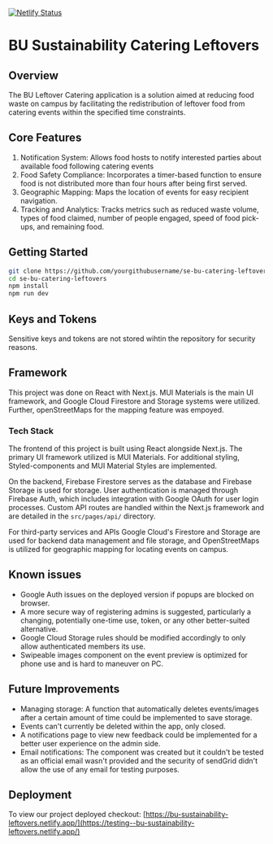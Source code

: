 [![Netlify Status](https://api.netlify.com/api/v1/badges/589b5f54-8e95-4ceb-950f-262659a1bc4c/deploy-status)](https://app.netlify.com/sites/bu-sustainability-leftovers/deploys)
# BU Sustainability Catering Leftovers

## Overview
The BU Leftover Catering application is a solution aimed at reducing food waste on campus by facilitating the redistribution of leftover food from catering events within the specified time constraints.

## Core Features

1. Notification System: Allows food hosts to notify interested parties about available food following catering events
2. Food Safety Compliance: Incorporates a timer-based function to ensure food is not distributed more than four hours after being first served.
3. Geographic Mapping: Maps the location of events for easy recipient navigation.
4. Tracking and Analytics: Tracks metrics such as reduced waste volume, types of food claimed, number of people engaged, speed of food pick-ups, and remaining food.

## Getting Started
```bash
git clone https://github.com/yourgithubusername/se-bu-catering-leftovers.git
cd se-bu-catering-leftovers
npm install
npm run dev
```

## Keys and Tokens

Sensitive keys and tokens are not stored wihtin the repository for security reasons. 

## Framework

This project was done on React with Next.js. MUI Materials is the main UI framework, and Google Cloud Firestore and Storage systems were utilized. Further, openStreetMaps for the mapping feature was empoyed.

### Tech Stack
The frontend of this project is built using React alongside Next.js. The primary UI framework utilized is MUI Materials. For additional styling, Styled-components and MUI Material Styles are implemented.

On the backend, Firebase Firestore serves as the database and Firebase Storage is used for storage. User authentication is managed through Firebase Auth, which includes integration with Google OAuth for user login processes. Custom API routes are handled within the Next.js framework and are detailed in the `src/pages/api/` directory.

For third-party services and APIs Google Cloud's Firestore and Storage are used for backend data management and file storage, and OpenStreetMaps is utilized for geographic mapping for locating events on campus.

## Known issues
* Google Auth issues on the deployed version if popups are blocked on browser.
* A more secure way of registering admins is suggested, particularly a changing, potentially one-time use, token, or any other better-suited alternative.
* Google Cloud Storage rules should be modified accordingly to only allow authenticated members its use.
* Swipeable images component on the event preview is optimized for phone use and is hard to maneuver on PC.
  
## Future Improvements
* Managing storage: A function that automatically deletes events/images after a certain amount of time could be implemented to save storage.
* Events can't currently be deleted within the app, only closed. 
* A notifications page to view new feedback could be implemented for a better user experience on the admin side.
* Email notifications: The component was created but it couldn't be tested as an official email wasn't provided and the security of sendGrid didn't allow the use of any email for testing purposes.
  

## Deployment
To view our project deployed checkout: [https://bu-sustainability-leftovers.netlify.app/](https://testing--bu-sustainability-leftovers.netlify.app/)
